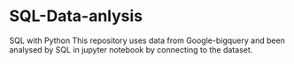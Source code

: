 # SQL-Data-anlysis
SQL with Python
This repository uses data from Google-bigquery and been analysed by SQL in jupyter notebook by connecting to the dataset. 
